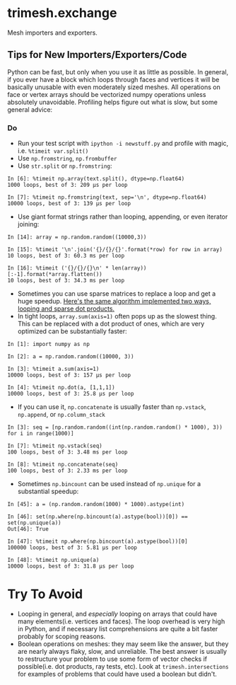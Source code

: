 trimesh.exchange
============

Mesh importers and exporters.


## Tips for New Importers/Exporters/Code

Python can be fast, but only when you use it as little as possible. In general, if you ever have a block which loops through faces and vertices it will be basically unusable with even moderately sized meshes. All operations on face or vertex arrays should be vectorized numpy operations unless absolutely unavoidable. Profiling helps figure out what is slow, but some general advice:

### Do
- Run your test script with `ipython -i newstuff.py` and profile with magic, i.e. `%timeit var.split()`
- Use `np.fromstring`, `np.frombuffer`
- Use `str.split` or `np.fromstring`:
```
In [6]: %timeit np.array(text.split(), dtype=np.float64)
1000 loops, best of 3: 209 µs per loop

In [7]: %timeit np.fromstring(text, sep='\n', dtype=np.float64)
10000 loops, best of 3: 139 µs per loop
```
- Use giant format strings rather than looping, appending, or even iterator joining:
```
In [14]: array = np.random.random((10000,3))

In [15]: %timeit '\n'.join('{}/{}/{}'.format(*row) for row in array)
10 loops, best of 3: 60.3 ms per loop

In [16]: %timeit ('{}/{}/{}\n' * len(array))[:-1].format(*array.flatten())
10 loops, best of 3: 34.3 ms per loop
```
- Sometimes you can use sparse matrices to replace a loop and get a huge speedup. [Here's the same algorithm implemented two ways, looping and sparse dot products.](https://github.com/mikedh/trimesh/blob/master/trimesh/geometry.py#L186-L203)
- In tight loops, `array.sum(axis=1)` often pops up as the slowest thing. This can be replaced with a dot product of ones, which are very optimized can be substantially faster:
```
In [1]: import numpy as np

In [2]: a = np.random.random((10000, 3))

In [3]: %timeit a.sum(axis=1)
10000 loops, best of 3: 157 µs per loop

In [4]: %timeit np.dot(a, [1,1,1])
10000 loops, best of 3: 25.8 µs per loop
```
- If you can use it, `np.concatenate` is usually faster than `np.vstack`, `np.append`, or `np.column_stack`
```
In [3]: seq = [np.random.random((int(np.random.random() * 1000), 3)) for i in range(1000)]

In [7]: %timeit np.vstack(seq)
100 loops, best of 3: 3.48 ms per loop

In [8]: %timeit np.concatenate(seq)
100 loops, best of 3: 2.33 ms per loop
```
- Sometimes `np.bincount` can be used instead of `np.unique` for a substantial speedup:
```
In [45]: a = (np.random.random(1000) * 1000).astype(int)

In [46]: set(np.where(np.bincount(a).astype(bool))[0]) == set(np.unique(a))
Out[46]: True

In [47]: %timeit np.where(np.bincount(a).astype(bool))[0]
100000 loops, best of 3: 5.81 µs per loop

In [48]: %timeit np.unique(a)
10000 loops, best of 3: 31.8 µs per loop
```

# Try To Avoid
- Looping in general, and *especially* looping on arrays that could have many elements(i.e. vertices and faces). The loop overhead is very high in Python, and if necessary list comprehensions are quite a bit faster probably for scoping reasons.
- Boolean operations on meshes: they may seem like the answer, but they are nearly always flaky, slow, and unreliable. The best answer is usually to restructure your problem to use some form of vector checks if possible(i.e. dot products, ray tests, etc). Look at `trimesh.intersections` for examples of problems that could have used a boolean but didn't.
